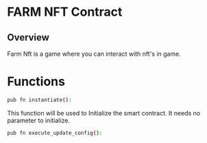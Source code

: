 # FARM NFT Contract

## Overview
  Farm Nft is a game where you can interact with nft's in game. 

# Functions

```sh
pub fn instantiate():
```

This function will be used to Initialize the smart contract. It needs no parameter to 
initialize. 

```sh
pub fn execute_update_config():
```